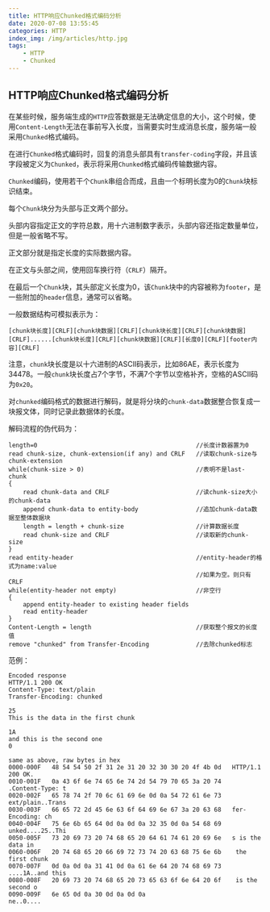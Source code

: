 ```yaml
---
title: HTTP响应Chunked格式编码分析
date: 2020-07-08 13:55:45
categories: HTTP
index_img: /img/articles/http.jpg
tags:
	- HTTP
	- Chunked
---
```


## HTTP响应Chunked格式编码分析

在某些时候，服务端生成的`HTTP`应答数据是无法确定信息的大小，这个时候，使用`Content-Length`无法在事前写入长度，当需要实时生成消息长度，服务端一般采用`Chunked`格式编码。

在进行`Chunked`格式编码时，回复的消息头部具有`transfer-coding`字段，并且该字段被定义为`Chunked`，表示将采用`Chunked`格式编码传输数据内容。

`Chunked`编码，使用若干个`Chunk`串组合而成，且由一个标明长度为0的`Chunk`块标识结束。

每个`Chunk`块分为头部与正文两个部分。

头部内容指定正文的字符总数，用十六进制数字表示，头部内容还指定数量单位，但是一般省略不写。

正文部分就是指定长度的实际数据内容。

在正文与头部之间，使用回车换行符（`CRLF`）隔开。

在最后一个`Chunk`块，其头部定义长度为0，该`Chunk`块中的内容被称为`footer`，是一些附加的`header`信息，通常可以省略。

一般数据结构可模拟表示为：

~~~
[chunk块长度][CRLF][chunk块数据][CRLF][chunk块长度][CRLF][chunk块数据][CRLF]......[chunk块长度][CRLF][chunk块数据][CRLF][长度0][CRLF][footer内容][CRLF]
~~~

注意，`chunk`块长度是以十六进制的ASCII码表示，比如86AE，表示长度为34478。一般`chunk`块长度占7个字节，不满7个字节以空格补齐，空格的ASCII码为`0x20`。



对`chunked`编码格式的数据进行解码，就是将分块的`chunk-data`数据整合恢复成一块报文体，同时记录此数据体的长度。

解码流程的伪代码为：

~~~
length=0											//长度计数器置为0
read chunk-size, chunk-extension(if any) and CRLF	//读取chunk-size与chunk-extension
while(chunk-size > 0)								//表明不是last-chunk
{
	read chunk-data and CRLF						//读chunk-size大小的chunk-data
	append chunk-data to entity-body				//追加chunk-data数据至整体数据块
	length = length + chunk-size					//计算数据长度
	read chunk-size and CRLF						//读取新的chunk-size
}
read entity-header									//entity-header的格式为name:value
													//如果为空。则只有CRLF
while(entity-header not empty)						//非空行
{
	append entity-header to existing header fields
	read entity-header
}
Content-Length = length								//获取整个报文的长度值
remove "chunked" from Transfer-Encoding				//去除chunked标志
~~~



范例：

~~~
Encoded response
HTTP/1.1 200 OK
Content-Type: text/plain
Transfer-Encoding: chunked

25
This is the data in the first chunk

1A
and this is the second one
0

same as above, raw bytes in hex
0000-000F   48 54 54 50 2f 31 2e 31 20 32 30 30 20 4f 4b 0d   HTTP/1.1 200 OK.
0010-001F   0a 43 6f 6e 74 65 6e 74 2d 54 79 70 65 3a 20 74   .Content-Type: t
0020-002F   65 78 74 2f 70 6c 61 69 6e 0d 0a 54 72 61 6e 73   ext/plain..Trans
0030-003F   66 65 72 2d 45 6e 63 6f 64 69 6e 67 3a 20 63 68   fer-Encoding: ch
0040-004F   75 6e 6b 65 64 0d 0a 0d 0a 32 35 0d 0a 54 68 69   unked....25..Thi
0050-005F   73 20 69 73 20 74 68 65 20 64 61 74 61 20 69 6e   s is the data in
0060-006F   20 74 68 65 20 66 69 72 73 74 20 63 68 75 6e 6b    the first chunk
0070-007F   0d 0a 0d 0a 31 41 0d 0a 61 6e 64 20 74 68 69 73   ....1A..and this
0080-008F   20 69 73 20 74 68 65 20 73 65 63 6f 6e 64 20 6f    is the second o
0090-009F   6e 65 0d 0a 30 0d 0a 0d 0a                        ne..0....
~~~